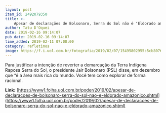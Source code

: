 ```yaml
---
layout: post
item_id: 2492079350
title: >-
    Apesar de declarações de Bolsonaro, Serra do Sol não é 'Eldorado amazônico'
author: Tatu D'Oquei
date: 2019-02-16 09:14:07
pub_date: 2019-02-16 09:14:07
time_added: 2019-02-11 07:00:00
category: refletimos
image: https://f.i.uol.com.br/fotografia/2019/02/07/15495802955c5cb8076535e_1549580295_3x2_rt.jpg
---
```


Para justificar a intenção de reverter a demarcação da Terra Indígena Raposa Serra do Sol, o presidente Jair Bolsonaro (PSL) disse, em dezembro que “é a área mais rica do mundo. Você tem como explorar de forma racional.

**Link:** [https://www1.folha.uol.com.br/poder/2019/02/apesar-de-declaracoes-de-bolsonaro-serra-do-sol-nao-e-eldorado-amazonico.shtml](https://www1.folha.uol.com.br/poder/2019/02/apesar-de-declaracoes-de-bolsonaro-serra-do-sol-nao-e-eldorado-amazonico.shtml)

